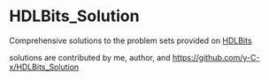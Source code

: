 # HDLBits_Solution
Comprehensive solutions to the problem sets provided on [HDLBits](https://hdlbits.01xz.net/wiki/Main_Page)

solutions are contributed by me, author, and https://github.com/y-C-x/HDLBits_Solution

